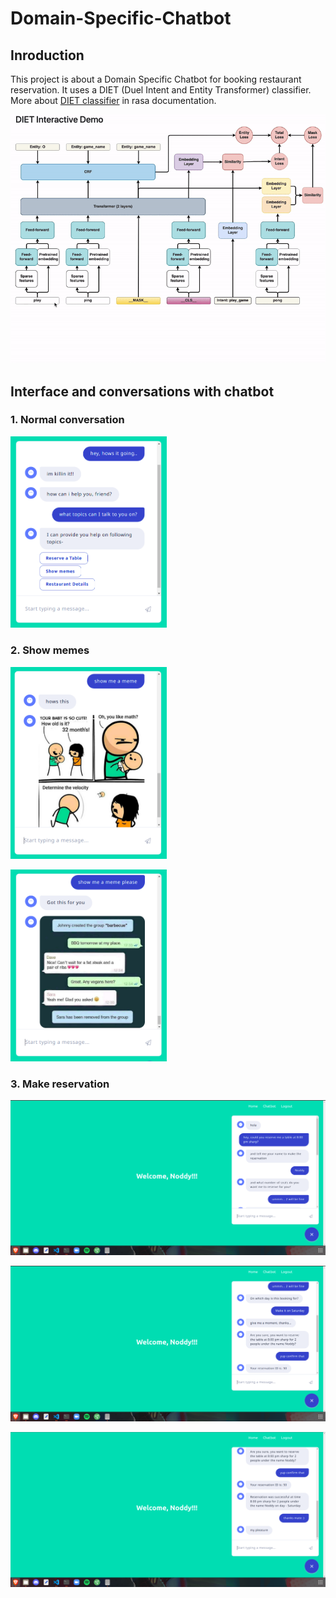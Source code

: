 # Domain-Specific-Chatbot

## Inroduction
This project is about a Domain Specific Chatbot for booking restaurant reservation. It uses a DIET (Duel Intent and Entity Transformer) classifier. More about [DIET classifier](https://rasa.com/blog/introducing-dual-intent-and-entity-transformer-diet-state-of-the-art-performance-on-a-lightweight-architecture/) in rasa documentation.
<p float="left">
    <img src="images/DIET_classifier.gif" width="640"/>
</p>

## Interface and conversations with chatbot

### 1. Normal conversation
<p float="left">
    <img src="images/chatbot01.png" width="250"/>
</p>

### 2. Show memes
<p float="left">
    <img src="images/chatbot02.png" width="250"/>
</p>
<p float="right">
    <img src="images/chatbot03.png" width="250"/>
</p>

### 3. Make reservation
<p float="left">
    <img src="images/chatbot_conv1.png" width="640"/>
</p>
<p float="right">
    <img src="images/chatbot_conv2.png" width="640"/>
</p>
<p float="right">
    <img src="images/chatbot_conv3.png" width="640"/>
</p>